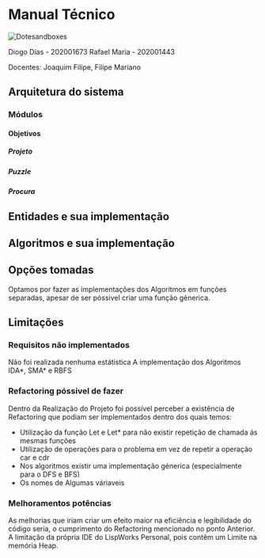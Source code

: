 # **Manual Técnico**

![Dotesandboxes](https://cdn.discordapp.com/attachments/1034576604090871880/1053708156636766269/Dots_and_Boxes_example_game.png "Dots and boxes")

Diogo Dias - 202001673
Rafael Maria - 202001443

Docentes:
Joaquim Filipe,
Filipe Mariano

## **Arquitetura do sistema**

### Módulos

#### Objetivos

##### Projeto

##### Puzzle

##### Procura

## Entidades e sua implementação

## Algoritmos e sua implementação

## Opções tomadas

Optamos por fazer as implementações dos Algoritmos em funções separadas, apesar de ser póssivel criar uma função génerica.

## Limitações

### **Requisitos não implementados**

Não foi realizada nenhuma estátistica
A implementação dos Algoritmos IDA*, SMA* e RBFS

### Refactoring póssivel de fazer

Dentro da Realização do Projeto foi possível perceber a existência de Refactoring que podiam ser implementados dentro dos quais temos:

+ Utilização da função Let e Let* para não existir repetição de chamada ás mesmas funções
+ Utilização de operações para o problema em vez de repetir a operação car e cdr
+ Nos algoritmos existir uma implementação génerica (especialmente para o DFS e BFS)
+ Os nomes de Algumas váriaveis

### Melhoramentos potências

As melhorias que iriam criar um efeito maior na eficiência e legibilidade do código seria, o cumprimento do Refactoring mencionado no ponto Anterior.
A limitação da própria IDE do LispWorks Personal, pois contêm um Limite na memória Heap.